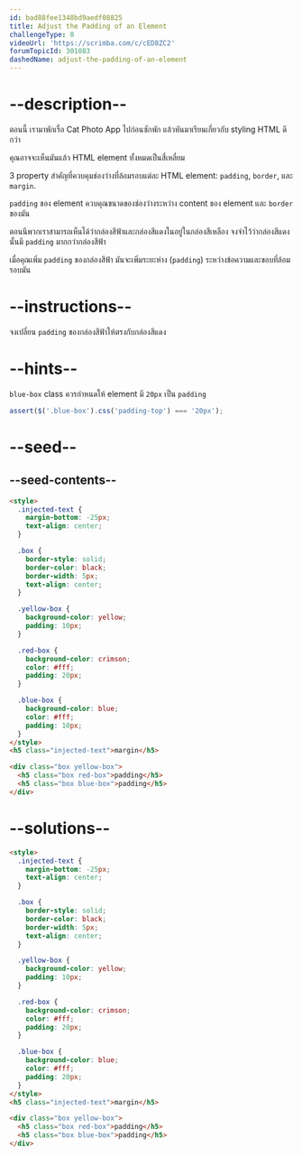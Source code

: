 ```yaml
---
id: bad88fee1348bd9aedf08825
title: Adjust the Padding of an Element
challengeType: 0
videoUrl: 'https://scrimba.com/c/cED8ZC2'
forumTopicId: 301083
dashedName: adjust-the-padding-of-an-element
---
```


# --description--

ตอนนี้ เรามาพักเรื่อ Cat Photo App ไปก่อนซักพัก แล้วหันมาเรียนเกี่ยวกับ styling HTML ดีกว่า

คุณอาจจะเห็นมันแล้ว HTML element ทั้งหมดเป็นสี่เหลี่ยม

3 property สำคัญที่ควบคุมช่องว่างที่ล้อมรอบแต่ละ HTML element: `padding`, `border`, และ `margin`.

`padding` ของ element ควบคุณขนาดของช่องว่างระหว่าง content ของ element และ `border` ของมัน

ตอนนีพวกเราสามารถเห็นได้ว่ากล่องสีฟ้าและกล่องสีแดงในอยู่ในกล่องสีเหลือง 
จงจำไว้ว่ากล่องสีแดงนั้นมี `padding` มากกว่ากล่องสีฟ้า

เมื่อคุณเพิ่ม `padding` ของกล่องสีฟ้า มันจะเพิ่มระยะห่าง (`padding`) ระหว่างข้อความและขอบที่ล้อมรอบมัน 

# --instructions--

จงเปลี่ยน `padding` ของกล่องสีฟ้าให้ตรงกับกล่องสีแดง

# --hints--

`blue-box` class ควรกำหนดให้ element มี `20px` เป็น `padding`

```js
assert($('.blue-box').css('padding-top') === '20px');
```

# --seed--

## --seed-contents--

```html
<style>
  .injected-text {
    margin-bottom: -25px;
    text-align: center;
  }

  .box {
    border-style: solid;
    border-color: black;
    border-width: 5px;
    text-align: center;
  }

  .yellow-box {
    background-color: yellow;
    padding: 10px;
  }

  .red-box {
    background-color: crimson;
    color: #fff;
    padding: 20px;
  }

  .blue-box {
    background-color: blue;
    color: #fff;
    padding: 10px;
  }
</style>
<h5 class="injected-text">margin</h5>

<div class="box yellow-box">
  <h5 class="box red-box">padding</h5>
  <h5 class="box blue-box">padding</h5>
</div>
```

# --solutions--

```html
<style>
  .injected-text {
    margin-bottom: -25px;
    text-align: center;
  }

  .box {
    border-style: solid;
    border-color: black;
    border-width: 5px;
    text-align: center;
  }

  .yellow-box {
    background-color: yellow;
    padding: 10px;
  }

  .red-box {
    background-color: crimson;
    color: #fff;
    padding: 20px;
  }

  .blue-box {
    background-color: blue;
    color: #fff;
    padding: 20px;
  }
</style>
<h5 class="injected-text">margin</h5>

<div class="box yellow-box">
  <h5 class="box red-box">padding</h5>
  <h5 class="box blue-box">padding</h5>
</div>
```
